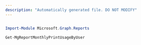 ```yaml
---
description: "Automatically generated file. DO NOT MODIFY"
---
```


```powershell

Import-Module Microsoft.Graph.Reports

Get-MgReportMonthlyPrintUsageByUser

```